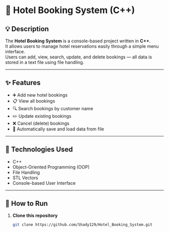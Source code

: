 # 🏨 Hotel Booking System (C++)

## 💡 Description
The **Hotel Booking System** is a console-based project written in **C++**.  
It allows users to manage hotel reservations easily through a simple menu interface.  
Users can add, view, search, update, and delete bookings — all data is stored in a text file using file handling.

---

## ✨ Features
- ➕ Add new hotel bookings  
- 📋 View all bookings  
- 🔍 Search bookings by customer name  
- ✏️ Update existing bookings  
- ❌ Cancel (delete) bookings  
- 💾 Automatically save and load data from file  

---

## 🧰 Technologies Used
- C++  
- Object-Oriented Programming (OOP)  
- File Handling  
- STL Vectors  
- Console-based User Interface  

---

## 🚀 How to Run
1. **Clone this repository**
   ```bash
   git clone https://github.com/Shady129/Hotel_Booking_System.git
